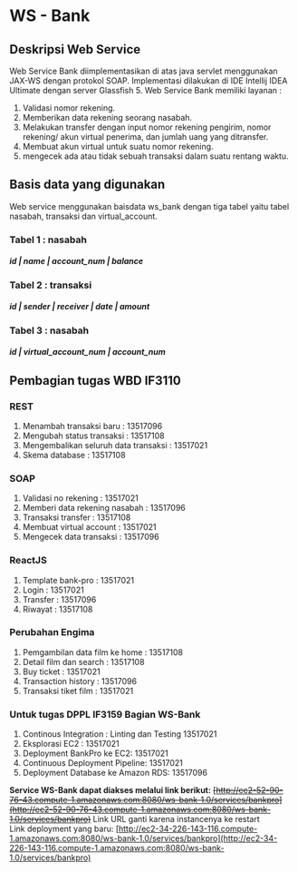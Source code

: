 # WS - Bank

## Deskripsi Web Service
Web Service Bank diimplementasikan di atas java servlet menggunakan JAX-WS dengan protokol SOAP. Implementasi dilakukan di IDE Intellij IDEA Ultimate dengan server Glassfish 5.
Web Service Bank memiliki layanan :
1. Validasi nomor rekening.
2. Memberikan data rekening seorang nasabah.
3. Melakukan transfer dengan input nomor rekening pengirim, nomor rekening/ akun virtual penerima, dan jumlah uang yang ditransfer.
4. Membuat akun virtual untuk suatu nomor rekening.
5. mengecek ada atau tidak sebuah transaksi dalam suatu rentang waktu. 


## Basis data yang digunakan
Web service menggunakan baisdata ws_bank dengan tiga tabel yaitu tabel nasabah, transaksi dan virtual_account.

### Tabel 1 : nasabah
##### id | name | account_num | balance

### Tabel 2 : transaksi
##### id | sender | receiver | date | amount 

### Tabel 3 : nasabah
##### id | virtual_account_num | account_num



## Pembagian tugas WBD IF3110
### REST
1. Menambah transaksi baru : 13517096
2. Mengubah status transaksi : 13517108
3. Mengembalikan seluruh data transaksi : 13517021
4. Skema database : 13517108

### SOAP
1. Validasi no rekening : 13517021
2. Memberi data rekening nasabah : 13517096
3. Transaksi transfer : 13517108
4. Membuat virtual account : 13517021
5. Mengecek data transaksi : 13517096

### ReactJS
1. Template bank-pro : 13517021
2. Login : 13517021
3. Transfer : 13517096
4. Riwayat : 13517108

### Perubahan Engima
1. Pemgambilan data film ke home : 13517108
2. Detail film dan search : 13517108
3. Buy ticket : 13517021
4. Transaction history : 13517096
5. Transaksi tiket film : 13517021


### Untuk tugas DPPL IF3159 Bagian WS-Bank
1. Continous Integration : Linting dan Testing 13517021
2. Eksplorasi EC2 : 13517021
3. Deployment BankPro ke EC2: 13517021
4. Continuous Deployment Pipeline: 13517021
5. Deployment Database ke Amazon RDS: 13517096


__Service WS-Bank dapat diakses melalui link berikut:__
~~[http://ec2-52-90-76-43.compute-1.amazonaws.com:8080/ws-bank-1.0/services/bankpro](http://ec2-52-90-76-43.compute-1.amazonaws.com:8080/ws-bank-1.0/services/bankpro)~~
Link URL ganti karena instancenya ke restart <br/>
Link deployment yang baru: [http://ec2-34-226-143-116.compute-1.amazonaws.com:8080/ws-bank-1.0/services/bankpro](http://ec2-34-226-143-116.compute-1.amazonaws.com:8080/ws-bank-1.0/services/bankpro)
